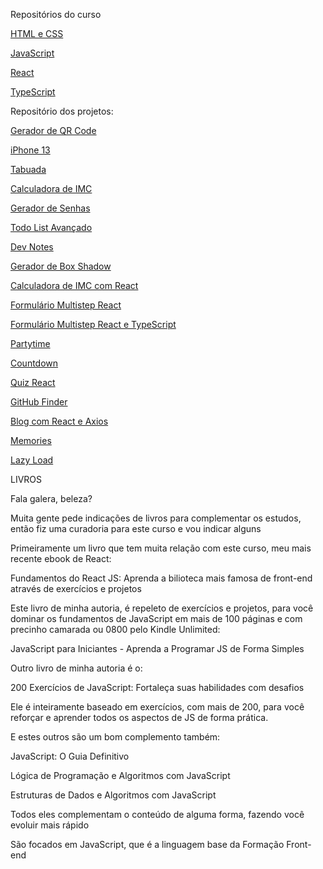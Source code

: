 Repositórios do curso

[HTML e CSS](https://github.com/matheusbattisti/html_css_completo)

[JavaScript](https://github.com/matheusbattisti/javascript_completo)

[React](https://github.com/matheusbattisti/react_completo)

[TypeScript](https://github.com/matheusbattisti/curso_typescript)

Repositório dos projetos:

[Gerador de QR Code](https://github.com/matheusbattisti/gerador_qr_code)

[iPhone 13](https://github.com/matheusbattisti/iphone13_clone)

[Tabuada](https://github.com/matheusbattisti/tabuada_js)

[Calculadora de IMC](https://github.com/matheusbattisti/imc_calc_js)

[Gerador de Senhas](https://github.com/matheusbattisti/projetos_javascript/tree/main/20_gerador_de_senha)

[Todo List Avançado](https://github.com/matheusbattisti/projetos_javascript/tree/main/19_todo_list)

[Dev Notes](https://github.com/matheusbattisti/devnotes)

[Gerador de Box Shadow](https://github.com/matheusbattisti/box-shadow-generator)

[Calculadora de IMC com React](https://github.com/matheusbattisti/imc_calc_react)

[Formulário Multistep React](https://github.com/matheusbattisti/react_multistep_form)

[Formulário Multistep React e TypeScript](https://github.com/matheusbattisti/react_ts_multistep_form)

[Partytime](https://github.com/matheusbattisti/partytime)

[Countdown](https://github.com/matheusbattisti/countdown/tree/main)

[Quiz React](https://github.com/matheusbattisti/quiz_react)

[GitHub Finder](https://github.com/matheusbattisti/react_github_api/tree/main)

[Blog com React e Axios](https://github.com/matheusbattisti/react-axios/tree/main)

[Memories](https://github.com/matheusbattisti/memories)

[Lazy Load](https://github.com/matheusbattisti/lazy_load)

LIVROS

Fala galera, beleza?



Muita gente pede indicações de livros para complementar os estudos, então fiz uma curadoria para este curso e vou indicar alguns

Primeiramente um livro que tem muita relação com este curso, meu mais recente ebook de React:

Fundamentos do React JS: Aprenda a bilioteca mais famosa de front-end através de exercícios e projetos

Este livro de minha autoria, é repeleto de exercícios e projetos, para você dominar os fundamentos de JavaScript em mais de 100 páginas e com precinho camarada ou 0800 pelo Kindle Unlimited:

JavaScript para Iniciantes - Aprenda a Programar JS de Forma Simples

Outro livro de minha autoria é o:

200 Exercícios de JavaScript: Fortaleça suas habilidades com desafios

Ele é inteiramente baseado em exercícios, com mais de 200, para você reforçar e aprender todos os aspectos de JS de forma prática.


E estes outros são um bom complemento também:

JavaScript: O Guia Definitivo

Lógica de Programação e Algoritmos com JavaScript

Estruturas de Dados e Algoritmos com JavaScript

Todos eles complementam o conteúdo de alguma forma, fazendo você evoluir mais rápido

São focados em JavaScript, que é a linguagem base da Formação Front-end